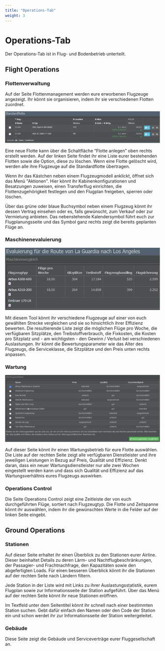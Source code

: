 ```yaml
---
title: "Operations-Tab"
weight: 3
---
```


# Operations-Tab

Der Operations-Tab ist in Flug- und Bodenbetrieb unterteilt.

## Flight Operations

### Flottenverwaltung

Auf der Seite Flottenmanagement werden eure erworbenen Flugzeuge angezeigt. Ihr könnt sie organisieren, indem ihr sie verschiedenen Flotten zuordnet.

![Flottenliste](flotte_01.PNG "Flottenliste")

Eine neue Flotte kann über die Schaltfläche “Flotte anlegen” oben rechts erstellt werden. Auf der linken Seite findet ihr eine Liste eurer bestehenden Flotten sowie die Option, diese zu löschen. Wenn eine Flotte gelöscht wird, werden alle ihre Flugzeuge auf die Standardflotte übertragen.

Wenn ihr das Kästchen neben einem Flugzeugmodell anklickt, öffnet sich das Menü "Aktionen". Hier könnt ihr Kabinenkonfigurationen und Besatzungen zuweisen, einen Transferflug einrichten, die Flottenzugehörigkeit festlegen und den Flugplan freigeben, sperren oder löschen.

Über das grüne oder blaue Buchsymbol neben einem Flugzeug könnt ihr dessen Vertrag einsehen oder es, falls gewünscht, zum Verkauf oder zur Vermietung anbieten. Das nebenstehende Kalendersymbol führt euch zur Flugplanungsseite und das Symbol ganz rechts zeigt die bereits geplanten Flüge an.

### Maschinenevaluierung

![Vergleich von Flugzeugen](maschinenevaluierung_01.PNG "Vergleich von Flugzeugen")

Mit diesem Tool könnt ihr verschiedene Flugzeuge auf einer von euch gewählten Strecke vergleichen und sie so hinsichtlich ihrer Effizienz bewerten. Die resultierende Liste zeigt die möglichen Flüge pro Woche, die verfügbaren Sitzplätze, den Treibstoffverbrauch, die Fixkosten, die Kosten pro Sitzplatz und - am wichtigsten - den Gewinn / Verlust bei verschiedenen Auslastungen. Ihr könnt die Bewertungsparameter wie das Alter des Flugzeugs, die Serviceklasse, die Sitzplätze und den Preis unten rechts anpassen.

### Wartung

![Auswahl eines Wartungsdienstleisters](wartung_03.PNG "Auswahl eines Wartungsdienstleisters")

Auf dieser Seite könnt ihr einen Wartungsbetrieb für eure Flotte auswählen. Die Liste auf der rechten Seite zeigt alle verfügbaren Dienstleister und ihre jeweiligen Leistungen in Bezug auf Preis, Qualität und Effizienz. Denkt daran, dass ein neuer Wartungsdienstleister nur alle zwei Wochen eingestellt werden kann und dass sich Qualität und Effizienz auf das Wartungsverhältnis eures Flugzeugs auswirken.

### Operations Control

Die Seite Operations Control zeigt eine Zeitleiste der von euch durchgeführten Flüge, sortiert nach Flugzeugtyp. Die Flotte und Zeitspanne könnt ihr auswählen, indem ihr die 
gewünschten Werte in die Felder auf der linken Seite eingebt.

## Ground Operations

### Stationen

Auf dieser Seite erhaltet ihr einen Überblick zu den Stationen eurer Airline. Dieser beinhaltet Details zu deren Lärm- und Nachtflugbeschränkungen, der Passagier- und Frachtnachfrage, den Kapazitäten sowie den abgefertigten Loads. Für einen besseren Überblick könnt ihr die Stationen auf der rechten Seite nach Ländern filtern.

Jede Station in der Liste wird mit Links zu ihrer Auslastungsstatistik, eurem Flugplan sowie zur Informationsseite der Station aufgeführt. Über das Menü auf der rechten Seite könnt ihr neue Stationen eröffnen.

Im Textfeld unter dem Seitentitel könnt ihr schnell nach einer bestimmten Station suchen. Gebt dafür einfach den Namen oder den Code der Station ein und schon werdet ihr zur Informationsseite der Station weitergeleitet.

### Gebäude

Diese Seite zeigt die Gebäude und Serviceverträge eurer Fluggesellschaft an.

